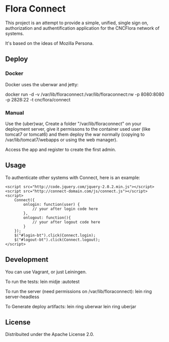 # Flora Connect

This project is an attempt to provide a simple, unified, single sign on, authorization and authentification application for the CNCFlora network of systems.

It's based on the ideas of Mozilla Persona.

## Deploy

### Docker

Docker uses the uberwar and jetty:

docker run -d -v /var/lib/floraconnect:/var/lib/floraconnect:rw -p 8080:8080 -p 2828:22 -t cncflora/connect 

### Manual

Use the (uber)war, Create a folder "/var/lib/floraconnect" on your deployment server, give it permissons to the container used user (like tomcat7 or tomcat6) and them deploy the war normally (copying to /var/lib/tomcat7/webapps or using the web manager).

Access the app and register to create the first admin.

## Usage

To authenticate other systems with Connect, here is an example:

    <script src="http://code.jquery.com/jquery-2.0.2.min.js"></script>
    <script src="http://connect-domain.com/js/connect.js"></script>
    <script>
        Connect({
            onlogin: function(user) {
                // your after login code here
            },
            onlogout: function(){
                // your after logout code here
            }
        });
        $("#login-bt").click(Connect.login);
        $("#logout-bt").click(Connect.logout);
    </script>

## Development

You can use Vagrant, or just Leiningen.

To run the tests:
    lein midje :autotest

To run the server (need permissions on /var/lib/floraconnect):
    lein ring server-headless

To Generate deploy artifacts:
    lein ring uberwar
    lein ring uberjar

## License

Distribuited under the Apache License 2.0.

